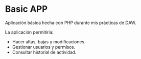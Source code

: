 # Basic APP
Aplicación básica hecha con PHP durante mis prácticas de DAW.

La aplicación permitiría:
- Hacer altas, bajas y modificaciones.
- Gestionar usuarios y permisos.
- Consultar historial de actividad.
